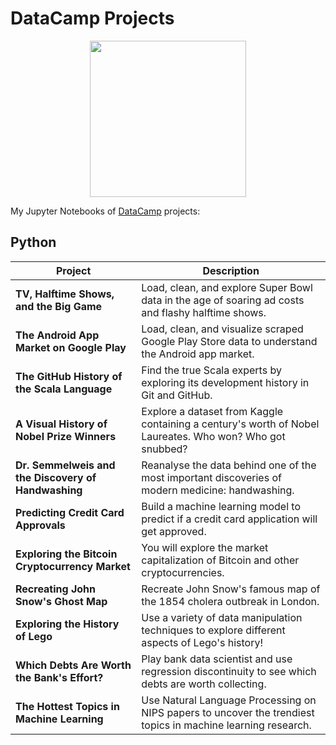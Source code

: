 # DataCamp Projects

<p align="center"> 
<img src="https://cdn.datacamp.com/main-app/assets/brand/logos/DataCamp_Horizontal_RGB-d196011f63ebda76dc5c9772425cf9541b8639af842d5e5476ef10f2460ed1e4.png" width="250">
</p>

My Jupyter Notebooks of [DataCamp](https://www.datacamp.com/profile/JQSfire125) projects:

## Python
| Project | Description |
| --- | --- |
| **TV, Halftime Shows, and the Big Game** | Load, clean, and explore Super Bowl data in the age of soaring ad costs and flashy halftime shows. |
| **The Android App Market on Google Play** | Load, clean, and visualize scraped Google Play Store data to understand the Android app market. |
| **The GitHub History of the Scala Language** | Find the true Scala experts by exploring its development history in Git and GitHub. |
| **A Visual History of Nobel Prize Winners** | Explore a dataset from Kaggle containing a century's worth of Nobel Laureates. Who won? Who got snubbed? |
| **Dr. Semmelweis and the Discovery of Handwashing** | Reanalyse the data behind one of the most important discoveries of modern medicine: handwashing. |
| **Predicting Credit Card Approvals** | Build a machine learning model to predict if a credit card application will get approved. |
| **Exploring the Bitcoin Cryptocurrency Market** | You will explore the market capitalization of Bitcoin and other cryptocurrencies. |
| **Recreating John Snow's Ghost Map** | Recreate John Snow's famous map of the 1854 cholera outbreak in London. |
| **Exploring the History of Lego** | Use a variety of data manipulation techniques to explore different aspects of Lego's history! |
| **Which Debts Are Worth the Bank's Effort?** | Play bank data scientist and use regression discontinuity to see which debts are worth collecting. |
| **The Hottest Topics in Machine Learning** | Use Natural Language Processing on NIPS papers to uncover the trendiest topics in machine learning research. |

